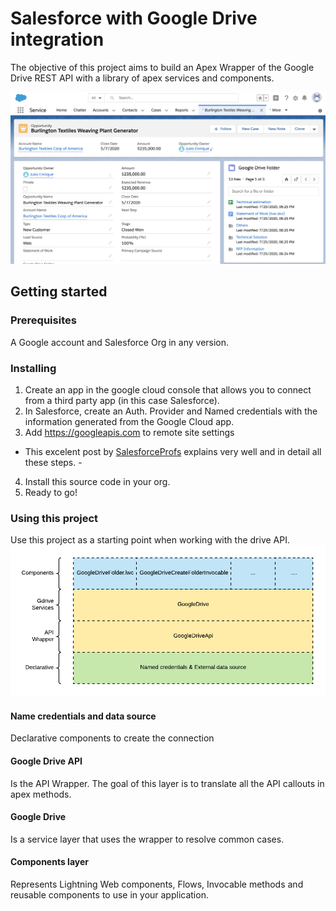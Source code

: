 # Salesforce with Google Drive integration
The objective of this project aims to build an Apex Wrapper of the Google Drive REST API with a library of apex services and components.

![Google Drive Folder](https://github.com/julio-enrique/salesforce-gdrive-integration/blob/master/screenshot.png)

## Getting started

### Prerequisites
A Google account and Salesforce Org in any version.

### Installing

1. Create an app in the google cloud console that allows you to connect from a third party app (in this case Salesforce).
2. In Salesforce, create an Auth. Provider and Named credentials with the information generated from the Google Cloud app.
3. Add https://googleapis.com to remote site settings
- This excelent post by [SalesforceProfs](https://salesforceprofs.com/salesforce-to-google-rest-api-integration/) explains very well and in detail all these steps.  - 
4. Install this source code in your org.
5. Ready to go!

### Using this project
Use this project as a starting point when working with the drive API. 
![Solution components](https://github.com/julio-enrique/salesforce-gdrive-integration/blob/master/Solution%20components.png)

#### Name credentials and data source 
Declarative components to create the connection
#### Google Drive API
Is the API Wrapper. The goal of this layer is to translate all the API callouts in apex methods. 
#### Google Drive
Is a service layer that uses the wrapper to resolve common cases. 
#### Components layer
Represents Lightning Web components, Flows, Invocable methods and reusable components to use in your application.

